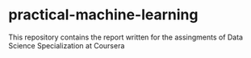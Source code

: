 # practical-machine-learning
This repository contains the report written for the assingments of Data Science Specialization at Coursera
